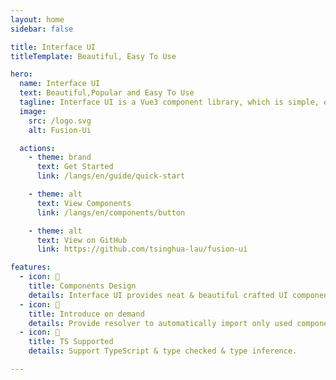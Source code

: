 ```yaml
---
layout: home
sidebar: false

title: Interface UI
titleTemplate: Beautiful, Easy To Use

hero:
  name: Interface UI
  text: Beautiful,Popular and Easy To Use
  tagline: Interface UI is a Vue3 component library, which is simple, elegant and beautiful to help you build your website quickly.
  image:
    src: /logo.svg
    alt: Fusion-Ui

  actions:
    - theme: brand
      text: Get Started
      link: /langs/en/guide/quick-start

    - theme: alt
      text: View Components
      link: /langs/en/components/button

    - theme: alt
      text: View on GitHub
      link: https://github.com/tsinghua-lau/fusion-ui

features:
  - icon: 🧜
    title: Components Design
    details: Interface UI provides neat & beautiful crafted UI components.
  - icon: 🎡
    title: Introduce on demand
    details: Provide resolver to automatically import only used components.
  - icon: 💪
    title: TS Supported
    details: Support TypeScript & type checked & type inference.

---
```

